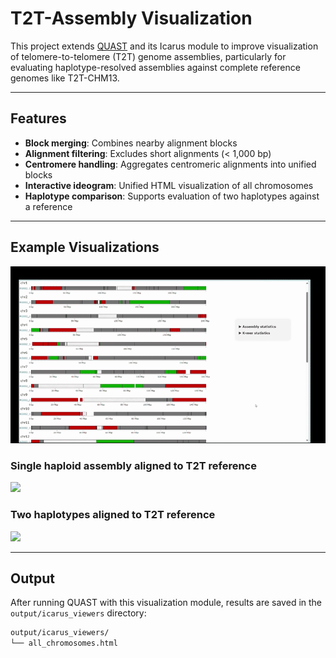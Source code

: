 # T2T-Assembly Visualization

This project extends [QUAST](https://github.com/ablab/quast) and its Icarus module to improve visualization of telomere-to-telomere (T2T) genome assemblies, particularly for evaluating haplotype-resolved assemblies against complete reference genomes like T2T-CHM13.

---

## Features

- **Block merging**: Combines nearby alignment blocks
- **Alignment filtering**: Excludes short alignments (< 1,000 bp)
- **Centromere handling**: Aggregates centromeric alignments into unified blocks
- **Interactive ideogram**: Unified HTML visualization of all chromosomes
- **Haplotype comparison**: Supports evaluation of two haplotypes against a reference

---

## Example Visualizations

![Single haplotype alignment](ideogram.gif)

### Single haploid assembly aligned to T2T reference
<img src="https://github.com/user-attachments/assets/672487a3-9a0f-4e56-a004-74fd36bf456c" width="600">

### Two haplotypes aligned to T2T reference
<img src="https://github.com/user-attachments/assets/6af022d2-feb5-4609-ba72-a34331d46878" width="600">

---

## Output

After running QUAST with this visualization module, results are saved in the `output/icarus_viewers` directory:

```bash
output/icarus_viewers/
└── all_chromosomes.html
